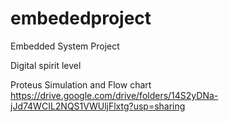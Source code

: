 # embededproject
Embedded System Project

 Digital spirit level

Proteus Simulation and Flow chart
https://drive.google.com/drive/folders/14S2yDNa-jJd74WCIL2NQS1VWUljFlxtg?usp=sharing
